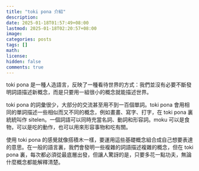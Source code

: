 ```yaml
---
title: "toki pona 介紹"
description: 
date: 2025-01-18T01:57:49+08:00
lastmod: 2025-01-18T02:20:57+08:00
image: 
categories: posts
tags: []
math: 
license: 
hidden: false
comments: true
---
```


toki pona 是一種人造語言，反映了一種看待世界的方式：我們並沒有必要不斷發明詞語描述新概念，而是只要用一組很小的概念就能描述世界。

toki pona 的詞彙很少，大部分的交流甚至用不到一百個單詞。toki pona 會用相同的單詞描述一些相似而又不同的概念，例如畫畫、寫字、打字，在 toki pona 裏統統叫作 sitelen。一個詞語可以同時充當名詞、動詞和形容詞。moku 可以是食物，可以是吃的動作，也可以用來形容事物和吃有關。

使用 toki pona 的感覺就像搭積木一樣，要運用這些基礎概念組合成自己想要表達的意思。在一般的語言裏，我們會發明一些複雜的詞語描述複雜的概念，但在 toki pona 裏，每次都必須從最底層出發，但讓人驚訝的是，只要多花一點功夫，無論什麼概念都能解釋清楚。

